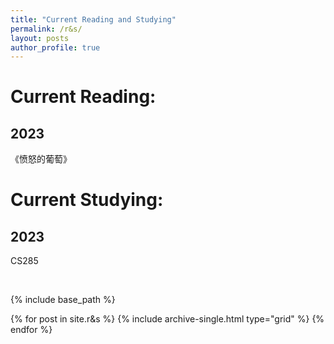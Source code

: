```yaml
---
title: "Current Reading and Studying"
permalink: /r&s/
layout: posts
author_profile: true
---
```

# Current Reading:
## 2023
《愤怒的葡萄》
# Current Studying:
## 2023
CS285

<br>

{% include base_path %}

<div class="grid__wrapper">
  {% for post in site.r&s %}
    {% include archive-single.html type="grid" %}
  {% endfor %}
</div>